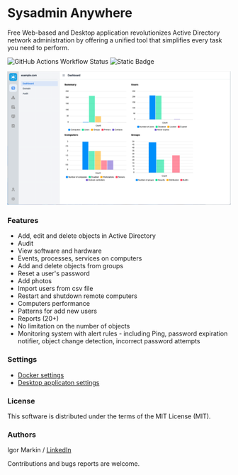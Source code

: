 # Sysadmin Anywhere

Free Web-based and Desktop application revolutionizes Active Directory network administration by offering a unified tool that simplifies every task you need to perform.

![GitHub Actions Workflow Status](https://img.shields.io/github/actions/workflow/status/sysadminanywhere/sysadminanywhere/maven.yml)
![Static Badge](https://img.shields.io/badge/version-2.2.0-blue)

![Sysadmin Screenshot](images/Screen02.png)

### Features

- Add, edit and delete objects in Active Directory
- Audit
- View software and hardware
- Events, processes, services on computers
- Add and delete objects from groups
- Reset a user's password
- Add photos
- Import users from csv file
- Restart and shutdown remote computers
- Computers performance
- Patterns for add new users
- Reports (20+)
- No limitation on the number of objects
- Monitoring system with alert rules - including Ping, password expiration notifier, object change detection, incorrect password attempts

### Settings

* [Docker settings](https://github.com/sysadminanywhere/sysadminanywhere/wiki/Docker-settings)
* [Desktop applicaton settings](https://github.com/sysadminanywhere/sysadminanywhere/wiki/Desktop-settings)

### License

This software is distributed under the terms of the MIT License (MIT).

### Authors

Igor Markin / [LinkedIn](https://www.linkedin.com/in/igor-markin/)

Contributions and bugs reports are welcome.
